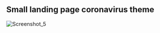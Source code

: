 ## Small landing page coronavirus theme

![Screenshot_5](https://user-images.githubusercontent.com/43748738/226097245-fa6c3fdc-c6fe-464d-90eb-b7ce67c46f01.png)
